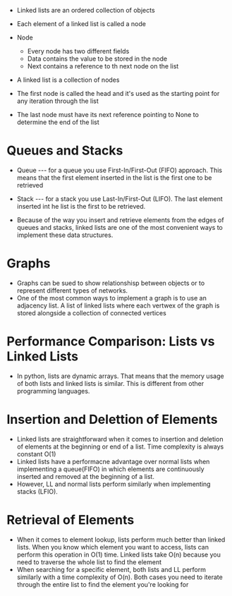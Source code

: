 * Linked lists are an ordered collection of objects
* Each element of a linked list is called a node
* Node
    * Every node has two different fields
    * Data contains the value to be stored in the node
    * Next contains a reference to th next node on the list

* A linked list is a collection of nodes
* The first node is called the head and it's used as the starting point for any iteration through the list
* The last node must have its next reference pointing to None to determine the end of the list

# Queues and Stacks
* Queue --- for a queue you use First-In/First-Out (FIFO) approach. This means that the first element inserted in the list is the first one to be retrieved
* Stack --- for a stack you use Last-In/First-Out (LIFO). The last element inserted int he list is the first to be retrieved.

* Because of the way you insert and retrieve elements from the edges of queues and stacks, linked lists are one of the most convenient ways to implement these data structures. 

# Graphs
* Graphs can be sued to show relationshisp between objects or to represent different types of networks.
* One of the most common ways to implement a graph is to use an adjacency list. A list of linked lists where each vertwex of the graph is stored alongside a collection of connected vertices

# Performance Comparison: Lists vs Linked Lists
* In python, lists are dynamic arrays. That means that the memory usage of both lists and linked lists is similar. This is different from other programming languages.

# Insertion and Delettion of Elements
* Linked lists are straightforward when it comes to insertion and deletion of elements at the beginning or end of a list. Time complexity is always constant O(1)
* Linked lists have a performacne advantage over normal lists when implementing a queue(FIFO) in which elements are continuously inserted and removed at the beginning of a list.
* However, LL and normal lists perform similarly when implementing stacks (LFIO).

# Retrieval of Elements
* When it comes to element lookup, lists perform much better than linked lists. When you know which element you want to access, lists can perform this operation in O(1) time. Linked lists take O(n) because you need to traverse the whole list to find the element
* When searching for a specific element, both lists and LL perform similarly with a time complexity of O(n). Both cases you need to iterate through the entire list to find the element you're looking for

